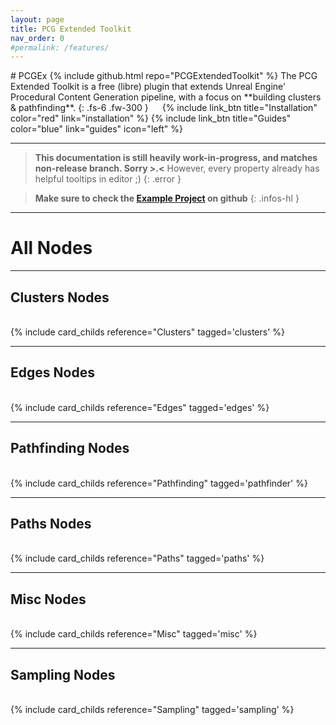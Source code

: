 ```yaml
---
layout: page
title: PCG Extended Toolkit
nav_order: 0
#permalink: /features/
---
```

<div class="product-header large" style="--img:url('{{ site.baseurl }}/assets/images/logo.png');"><div class="infos" markdown="1">
# PCGEx {% include github.html repo="PCGExtendedToolkit" %}  
The PCG Extended Toolkit is a free (libre) plugin that extends Unreal Engine' Procedural Content Generation pipeline, with a focus on **building clusters & pathfinding**.  
{: .fs-6 .fw-300 }  
   
{% include link_btn title="Installation" color="red" link="installation" %} 
{% include link_btn title="Guides" color="blue" link="guides" icon="left" %}
</div></div>

--- 
> **This documentation is still heavily work-in-progress, and matches non-release branch. Sorry >.<**
> However, every property already has helpful tooltips in editor ;)
{: .error }

> **Make sure to check the [Example Project](https://github.com/Nebukam/PCGExExampleProject) on github**
{: .infos-hl }

---
# All Nodes

---
## Clusters Nodes
<br>
{% include card_childs reference="Clusters" tagged='clusters' %}

---
## Edges Nodes
<br>
{% include card_childs reference="Edges" tagged='edges' %}

---
## Pathfinding Nodes
<br>
{% include card_childs reference="Pathfinding" tagged='pathfinder' %}

---
## Paths Nodes
<br>
{% include card_childs reference="Paths" tagged='paths' %}

---
## Misc Nodes
<br>
{% include card_childs reference="Misc" tagged='misc' %}

---
## Sampling Nodes
<br>
{% include card_childs reference="Sampling" tagged='sampling' %}
